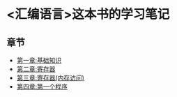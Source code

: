# <汇编语言>这本书的学习笔记

## 章节

+ [第一章:基础知识](./chapter_01/note.md)
+ [第二章:寄存器](./chapter_02/note.md)
+ [第三章:寄存器(内存访问)](./chapter_03/note.md)
+ [第四章:第一个程序](./chapter_04/note.md)
